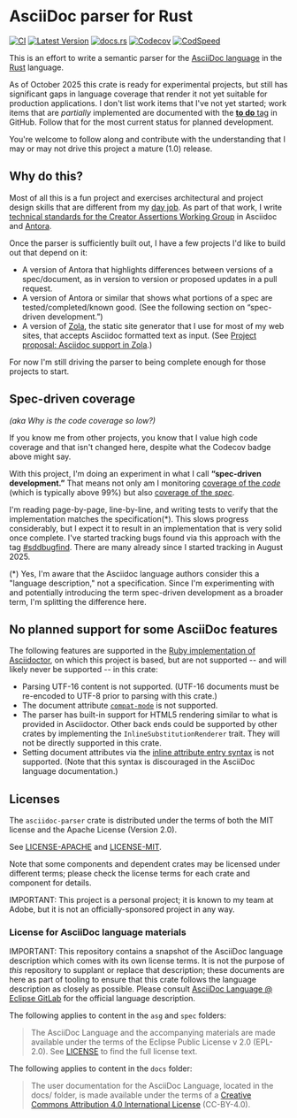# AsciiDoc parser for Rust

[![CI](https://github.com/scouten/asciidoc-parser/actions/workflows/ci.yml/badge.svg)](https://github.com/scouten/asciidoc-parser/actions/workflows/ci.yml) [![Latest Version](https://img.shields.io/crates/v/asciidoc-parser.svg)](https://crates.io/crates/asciidoc-parser) [![docs.rs](https://img.shields.io/docsrs/asciidoc-parser)](https://docs.rs/asciidoc-parser/) [![Codecov](https://codecov.io/gh/scouten/asciidoc-parser/graph/badge.svg?token=ULDZN1IUR9)](https://codecov.io/gh/scouten/asciidoc-parser) [![CodSpeed](https://img.shields.io/endpoint?url=https://codspeed.io/badge.json)](https://codspeed.io/scouten/asciidoc-parser)

This is an effort to write a semantic parser for the [AsciiDoc language](https://docs.asciidoctor.org/asciidoc/latest/) in the [Rust](https://rust-lang.org) language.

As of October 2025 this crate is ready for experimental projects, but still has significant gaps in language coverage that render it not yet suitable for production applications. I don't list work items that I've not yet started; work items that are _partially_ implemented are documented with the [**to do** tag](https://github.com/scouten/asciidoc-parser/issues?q=is%3Aissue%20state%3Aopen%20label%3Ato-do) in GitHub. Follow that for the most current status for planned development.

You're welcome to follow along and contribute with the understanding that I may or may not drive this project a mature (1.0) release.

## Why do this?

Most of all this is a fun project and exercises architectural and project design skills that are different from my [day job](https://opensource.contentauthenticity.org). As part of that work, I write [technical standards for the Creator Assertions Working Group](https://cawg.io/specs/) in Asciidoc and [Antora](https://antora.org).

Once the parser is sufficiently built out, I have a few projects I'd like to build out that depend on it:

* A version of Antora that highlights differences between versions of a spec/document, as in version to version or proposed updates in a pull request.
* A version of Antora or similar that shows what portions of a spec are tested/completed/known good. (See the following section on “spec-driven development.”)
* A version of [Zola](https://getzola.org), the static site generator that I use for most of my web sites, that accepts Asciidoc formatted text as input. (See [Project proposal: Asciidoc support in Zola](https://zola.discourse.group/t/project-proposal-asciidoc-support-in-zola/2867).)

For now I'm still driving the parser to being complete enough for those projects to start.

## Spec-driven coverage

_(aka Why is the code coverage so low?)_

If you know me from other projects, you know that I value high code coverage and that isn't changed here, despite what the Codecov badge above might say.

With this project, I'm doing an experiment in what I call **“spec-driven development.”** That means not only am I monitoring [coverage of the _code_](https://app.codecov.io/gh/scouten/asciidoc-parser/tree/main/parser%2Fsrc) (which is typically above 99%) but also [coverage of the _spec_](https://app.codecov.io/gh/scouten/asciidoc-parser/tree/main/docs%2Fmodules).

I'm reading page-by-page, line-by-line, and writing tests to verify that the implementation matches the specification(*). This slows progress considerably, but I expect it to result in an implementation that is very solid once complete. I've started tracking bugs found via this approach with the tag [#sddbugfind](https://github.com/scouten/asciidoc-parser/pulls?q=is%3Apr+label%3Asddbugfind+is%3Aclosed). There are many already since I started tracking in August 2025.

(*) Yes, I'm aware that the Asciidoc language authors consider this a "language description," not a specification. Since I'm experimenting with and potentially introducing the term spec-driven development as a broader term, I'm splitting the difference here.

## No planned support for some AsciiDoc features

The following features are supported in the [Ruby implementation of Asciidoctor](https://github.com/asciidoctor/asciidoctor), on which this project is based, but are not supported -- and will likely never be supported -- in this crate:

* Parsing UTF-16 content is not supported. (UTF-16 documents must be re-encoded to UTF-8 prior to parsing with this crate.)
* The document attribute [`compat-mode`](https://docs.asciidoctor.org/asciidoctor/latest/migrate/asciidoc-py/#compatibility-mode) is not supported.
* The parser has built-in support for HTML5 rendering similar to what is provided in Asciidoctor. Other back ends could be supported by other crates by implementing the `InlineSubstitutionRenderer` trait. They will not be directly supported in this crate.
* Setting document attributes via the [inline attribute entry syntax](https://docs.asciidoctor.org/asciidoc/latest/attributes/inline-attribute-entries/) is not supported. (Note that this syntax is discouraged in the AsciiDoc language documentation.)

## Licenses

The `asciidoc-parser` crate is distributed under the terms of both the MIT license and the Apache License (Version 2.0).

See [LICENSE-APACHE](./LICENSE-APACHE) and [LICENSE-MIT](./LICENSE-MIT).

Note that some components and dependent crates may be licensed under different terms; please check the license terms for each crate and component for details.

IMPORTANT: This project is a personal project; it is known to my team at Adobe, but it is not an officially-sponsored project in any way.

### License for AsciiDoc language materials

IMPORTANT: This repository contains a snapshot of the AsciiDoc language description which comes with its own license terms. It is not the purpose of _this_ repository to supplant or replace that description; these documents are here as part of tooling to ensure that this crate follows the language description as closely as possible. Please consult [AsciiDoc Language @ Eclipse GitLab](https://gitlab.eclipse.org/eclipse/asciidoc-lang/asciidoc-lang) for the official language description.

The following applies to content in the `asg` and `spec` folders:

> The AsciiDoc Language and the accompanying materials are made available under the terms of the Eclipse Public License v 2.0 (EPL-2.0). See [LICENSE](https://gitlab.eclipse.org/eclipse/asciidoc-lang/asciidoc-lang/-/blob/main/LICENSE) to find the full license text.

The following applies to content in the `docs` folder:

> The user documentation for the AsciiDoc Language, located in the docs/ folder, is made available under the terms of a [Creative Commons Attribution 4.0 International License](https://creativecommons.org/licenses/by/4.0/) (CC-BY-4.0).
